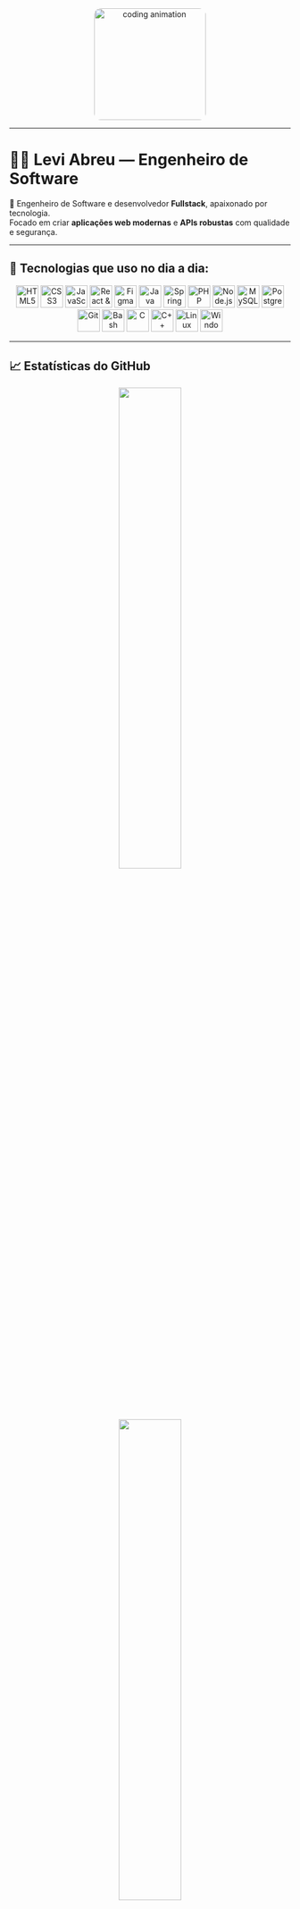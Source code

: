 <div align="center">
  <img src="https://i.pinimg.com/originals/06/60/ef/0660efe82fa3da42ed56eef013171835.gif" alt="coding animation" height="200" style="border-radius: 12px;" />
</div>

---

# 👨‍💻 Levi Abreu — Engenheiro de Software

🎯 Engenheiro de Software e desenvolvedor **Fullstack**, apaixonado por tecnologia.  
Focado em criar **aplicações web modernas** e **APIs robustas** com qualidade e segurança.

---

## 🚀 Tecnologias que uso no dia a dia:

<p align="center">
  <!-- Frontend -->
  <img src="https://cdn.jsdelivr.net/gh/devicons/devicon/icons/html5/html5-original.svg" width="40" title="HTML5"/>
  <img src="https://cdn.jsdelivr.net/gh/devicons/devicon/icons/css3/css3-original.svg" width="40" title="CSS3"/>
  <img src="https://cdn.jsdelivr.net/gh/devicons/devicon/icons/javascript/javascript-original.svg" width="40" title="JavaScript"/>
  <img src="https://cdn.jsdelivr.net/gh/devicons/devicon/icons/react/react-original.svg" width="40" title="React & React Native"/>
  <img src="https://cdn.jsdelivr.net/gh/devicons/devicon/icons/figma/figma-original.svg" width="40" title="Figma"/>

  <!-- Backend -->
  <img src="https://cdn.jsdelivr.net/gh/devicons/devicon/icons/java/java-original.svg" width="40" title="Java"/>
  <img src="https://cdn.jsdelivr.net/gh/devicons/devicon/icons/spring/spring-original.svg" width="40" title="Spring Boot"/>
  <img src="https://cdn.jsdelivr.net/gh/devicons/devicon/icons/php/php-original.svg" width="40" title="PHP"/>
  <img src="https://cdn.jsdelivr.net/gh/devicons/devicon/icons/nodejs/nodejs-original.svg" width="40" title="Node.js"/>
  
  <!-- Banco de dados -->
  <img src="https://cdn.jsdelivr.net/gh/devicons/devicon/icons/mysql/mysql-original.svg" width="40" title="MySQL"/>
  <img src="https://cdn.jsdelivr.net/gh/devicons/devicon/icons/postgresql/postgresql-original.svg" width="40" title="PostgreSQL"/>
  
  <!-- Versionamento & Terminais -->
  <img src="https://cdn.jsdelivr.net/gh/devicons/devicon/icons/git/git-original.svg" width="40" title="Git"/>
  <img src="https://cdn.jsdelivr.net/gh/devicons/devicon/icons/bash/bash-original.svg" width="40" title="Bash"/>
  
  <!-- Outros -->
  <img src="https://cdn.jsdelivr.net/gh/devicons/devicon/icons/c/c-original.svg" width="40" title="C"/>
  <img src="https://cdn.jsdelivr.net/gh/devicons/devicon/icons/cplusplus/cplusplus-original.svg" width="40" title="C++"/>
  <img src="https://cdn.jsdelivr.net/gh/devicons/devicon/icons/linux/linux-original.svg" width="40" title="Linux"/>
  <img src="https://cdn.jsdelivr.net/gh/devicons/devicon/icons/windows8/windows8-original.svg" width="40" title="Windows"/>
</p>

---

## 📈 Estatísticas do GitHub

<p align="center">
  <img src="https://github-readme-stats.vercel.app/api?username=LeviAbreu0&show_icons=true&theme=tokyonight" width="47%" />

<p align="center">
  <img src="https://github-readme-stats.vercel.app/api/top-langs/?username=LeviAbreu0&layout=compact&theme=tokyonight" width="47%" />
</p>

---

## 👨‍🚀 Sobre mim

💬 Estudante dedicado de desenvolvimento **Frontend & Backend**, com paixão por resolver problemas e transformar ideias em realidade.  
📚 Sempre buscando evolução contínua com boas práticas, segurança e escalabilidade.

---

## 📬 Contato

- 📂 GitHub: [github.com/LeviAbreu0](https://github.com/LeviAbreu0)  
- 📧 Email: levipietrosousa@gmail.com  

---

<p align="center"> Levi Abreu © 2025 </p>